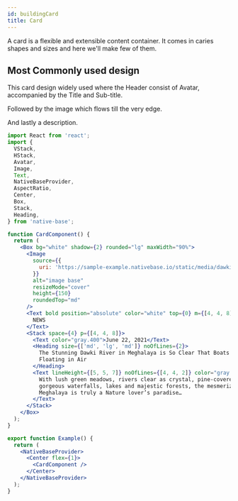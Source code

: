 ```yaml
---
id: buildingCard
title: Card
---
```


A card is a flexible and extensible content container. It comes in caries shapes and sizes and here we'll make few of them.

## Most Commonly used design

This card design widely used where the Header consist of Avatar, accompanied by the Title and Sub-title.

Followed by the image which flows till the very edge.

And lastly a description.

```jsx isLive=true
import React from 'react';
import {
  VStack,
  HStack,
  Avatar,
  Image,
  Text,
  NativeBaseProvider,
  AspectRatio,
  Center,
  Box,
  Stack,
  Heading,
} from 'native-base';

function CardComponent() {
  return (
    <Box bg="white" shadow={2} rounded="lg" maxWidth="90%">
      <Image
        source={{
          uri: 'https://sample-example.nativebase.io/static/media/dawki-river.ebbf5434.png',
        }}
        alt="image base"
        resizeMode="cover"
        height={150}
        roundedTop="md"
      />
      <Text bold position="absolute" color="white" top={0} m={[4, 4, 8]}>
        NEWS
      </Text>
      <Stack space={4} p={[4, 4, 8]}>
        <Text color="gray.400">June 22, 2021</Text>
        <Heading size={['md', 'lg', 'md']} noOfLines={2}>
          The Stunning Dawki River in Meghalaya is So Clear That Boats Appear
          Floating in Air
        </Heading>
        <Text lineHeight={[5, 5, 7]} noOfLines={[4, 4, 2]} color="gray.700">
          With lush green meadows, rivers clear as crystal, pine-covered hills,
          gorgeous waterfalls, lakes and majestic forests, the mesmerizing.
          Meghalaya is truly a Nature lover’s paradise…
        </Text>
      </Stack>
    </Box>
  );
}

export function Example() {
  return (
    <NativeBaseProvider>
      <Center flex={1}>
        <CardComponent />
      </Center>
    </NativeBaseProvider>
  );
}
```
